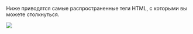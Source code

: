 Ниже приводятся самые распространенные теги HTML, с которыми вы можете столкнуться.

![](../_img/11_b_tags_html.jpg)

<!-- @todo: write list of html tags and hover over tags to see inline codes -->
